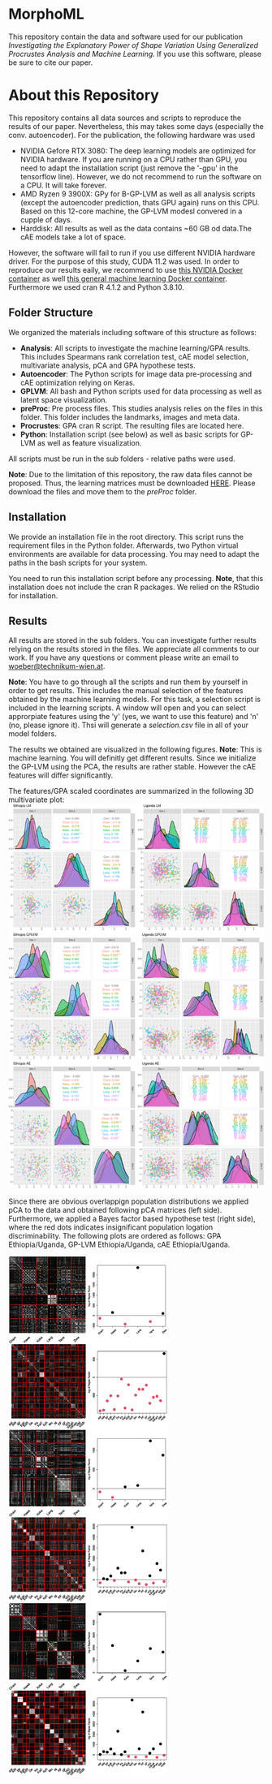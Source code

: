 # MorphoML

This repository contain the data and software used for our publication *Investigating the Explanatory Power of Shape Variation Using Generalized Procrustes Analysis and Machine Learning*. 
If you use this software, please be sure to cite our paper.

# About this Repository

This repository contains all data sources and scripts to reproduce the results of our paper. Nevertheless, this may takes some days (especially the conv. autoencoder). For the publication, the following hardware was used

- NVIDIA Gefore RTX 3080: The deep learning models are optimized for NVIDIA hardware. If you are running on a CPU rather than GPU, you need to adapt the installation script (just remove the '-gpu' in the tensorflow line). However, we do not recommend to run the software on a CPU. It will take forever.
- AMD Ryzen 9 3900X: GPy for B-GP-LVM as well as all analysis scripts (except the autoencoder prediction, thats GPU again) runs on this CPU. Based on this 12-core machine, the GP-LVM modesl convered in a cupple of days.
- Harddisk: All results as well as the data contains ~60 GB od data.The cAE models take a lot of space.

However, the software will fail to run if you use different NVIDIA hardware driver. For the purpose of this study, CUDA 11.2 was used. In order to reproduce our results eaily, we recommend to use [this NVIDIA Docker container](https://github.com/NVIDIA/nvidia-docker) as well [this general machine learning Docker container](https://github.com/nielsborie/ml-docker). Furthermore we used cran R 4.1.2 and Python 3.8.10.

## Folder Structure

We organized the materials including software of this structure as follows:

- **Analysis**: All scripts to investigate the machine learning/GPA results. This includes Spearmans rank correlation test, cAE model selection, multivariate analysis, pCA and GPA hypothese tests.
- **Autoencoder**: The Python scripts for image data pre-processing and cAE optimization relying on Keras.
- **GPLVM**: All bash and Python scripts used for data processing as well as latent space visualization.
- **preProc**: Pre process files. This studies analysis relies on the files in this folder. This folder includes the landmarks, images and meta data.
- **Procrustes**: GPA cran R script. The resulting files are located here.
- **Python**: Installation script (see below) as well as basic scripts for GP-LVM as well as feature visualization.

All scripts must be run in the sub folders - relative paths were used.

**Note**: Due to the limitation of this repository, the raw data files cannot be proposed. Thus, the learning matrices must be downloaded [HERE](https://cloud.technikum-wien.at/s/nQ5mGQxQAcS7jdo). Please download the files and move them to the *preProc* folder.

## Installation

We provide an installation file in the root directory. This script runs the requirement files in the Python folder. Afterwards, two Python virtual environments are available for data processing. You may need to adapt the paths in the bash scripts for your system.

You need to run this installation script before any processing. **Note**, that this installation does not include the cran R packages. We relied on the RStudio for installation.

## Results

All results are stored in the sub folders. You can investigate further results relying on the results stored in the files. We appreciate all comments to our work. If you have any questions or comment please write an email to woeber@technikum-wien.at.

**Note**: You have to go through all the scripts and run them by yourself in order to get results. This includes the manual selection of the features obtained by the machine learning models. For this task, a selection script is included in the learning scripts. A window will open and you can select approrpiate features using the 'y' (yes, we want to use this feature) and 'n' (no, please ignore it). Thsi will generate a *selection.csv* file in all of your model folders.

The results we obtained are visualized in the following figures.
**Note**: This is machine learning. You will definitly get different results. Since we initialize the GP-LVM using the PCA, the results are rather stable. However the cAE features will differ significantly. 

The features/GPA scaled coordinates are summarized in the following 3D multivariate plot:
![MVA](Analysis/ourResults/result_MVA.png)

Since there are obvious overlappign population distributions we applied pCA to the data and obtained following pCA matrices (left side). Furthermore, we applied a Bayes factor based hypothese test (right side), where the red dots indicates insignificant population logation discriminability.
The following plots are ordered as follows: GPA Ethiopia/Uganda, GP-LVM Ethiopia/Uganda, cAE Ethiopia/Uganda.

![pCAM](Analysis/ourResults/result_pCAM.jpg)
